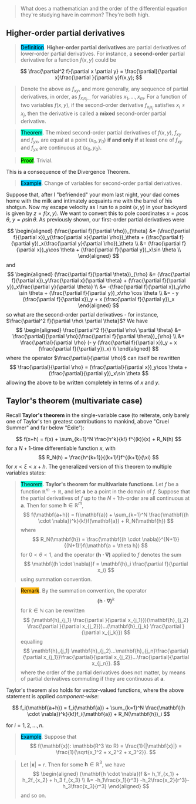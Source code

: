 > What does a mathematician and the order of the differential equation they're studying have in common? They're both high.

## Higher-order partial derivatives

> <span style="background-color: #03cafc; color: black;">Definition</span>.
**Higher-order partial derivatives** are partial derivatives of lower-order partial derivatives. For instance, a **second-order** partial derivative for a function $f(x, y)$ could be

$$
\frac{\partial^2 f}{\partial x \partial y} = \frac{\partial}{\partial x}\frac{\partial }{\partial y}f(x,y);
$$
> Denote the above as $f_{xy}$, and more generally, any sequence of partial derivatives, in order, as $f_{x_ix_j ...}$ for variables $x_1, ..., x_m$. For a function of two variables $f(x,y)$, if the second-order derivative $f_{x_i x_j}$ satisfies $x_i \neq x_j$, then the derivative is called a **mixed** second-order partial derivative.

> <span style="background-color: #12ffd7; color: black;">Theorem</span>. The mixed second-order partial derivatives of $f(x,y)$, $f_{xy}$ and $f_{yx}$, are equal at a point $(x_0, y_0)$ **if and only if** at least one of $f_{xy}$ and $f_{yx}$ are continuous at $(x_0, y_0)$.

> <span style="background-color: #1eff12; color: black;">Proof</span>. Trivial.

This is a consequence of the Divergence Theorem.

> <span style="background-color: #03cafc; color: black;">Example</span>. Change of variables for second-order partial derivatives.


Suppose that, after I "befriended" your mom last night, your dad comes home with the milk and intimately acquaints me with the barrel of his shotgun. Now my escape velocity as I run to a point $(x,y)$ in your backyard is given by $z = f(x,y)$. We want to convert this to pole coordinates $x = \rho \cos \theta$, $y = \rho \sin \theta$. As previously shown, our first-order partial derivatives were

$$
\begin{aligned}
(\frac{\partial f}{\partial \rho})_{\theta} &= (\frac{\partial f}{\partial x})_y(\frac{\partial x}{\partial \rho})_\theta + (\frac{\partial f}{\partial y})_x(\frac{\partial y}{\partial \rho})_\theta \\
&= (\frac{\partial f}{\partial x})_y\cos \theta + (\frac{\partial f}{\partial y})_x\sin \theta \\
\end{aligned}
$$
and
$$
\begin{aligned}
(\frac{\partial f}{\partial \theta})_{\rho} &= (\frac{\partial f}{\partial x})_y\frac{\partial x}{\partial \theta} + (\frac{\partial f}{\partial y})_x\frac{\partial y}{\partial \theta} \\
&= -(\frac{\partial f}{\partial x})_y\rho \sin \theta + (\frac{\partial f}{\partial y})_x\rho \cos \theta \\
&= - y (\frac{\partial f}{\partial x})_y + x (\frac{\partial f}{\partial y})_x
\end{aligned}
$$
so what are the second-order partial derivatives - for instance, $\frac{\partial^2 f}{\partial \rho\ \partial \theta}$? We have
$$
\begin{aligned}
\frac{\partial^2 f}{\partial \rho\ \partial \theta} &= \frac{\partial}{\partial \rho}(\frac{\partial f}{\partial \theta})_{\rho} \\
&= \frac{\partial}{\partial \rho} (- y (\frac{\partial f}{\partial x})_y + x (\frac{\partial f}{\partial y})_x) \\
\end{aligned}
$$
where the operator $\frac{\partial}{\partial \rho}$ can itself be rewritten
$$
\frac{\partial}{\partial \rho} = (\frac{\partial}{\partial x})_y\cos \theta + (\frac{\partial}{\partial y})_x\sin \theta 
$$
allowing the above to be written completely in terms of $x$ and $y$.

## Taylor's theorem (multivariate case)

Recall **Taylor's theorem** in the single-variable case (to reiterate, only barely one of Taylor's ten greatest contributions to mankind, above "Cruel Summer" and far below "Exile"):

$$
f(x+h) = f(x) + \sum_{k=1}^N \frac{h^k}{k!} f^{(k)}(x) + R_N(h)
$$
for a $N+1$-time differentiable function $x$, with 
$$
R_N(h) = \frac{h^{k+1}}{(k+1)!}f^{(k+1)}(\xi)
$$
for $x < \xi < x+h$. The generalized version of this theorem to multiple variables states:

> <span style="background-color: #12ffd7; color: black;">Theorem</span>. **Taylor's theorem for multivariate functions**. Let $f$ be a function $\mathbb{R}^m \to \mathbb{R}$, and let $\mathbf{a}$ be a point in the domain of $f$. Suppose that the partial derivatives of $f$ up to the $N+1$th-order are all continuous at $\mathbf{a}$. Then for some $\mathbf{h} \in \mathbb{R}^m$,
$$
f(\mathbf{a+h}) = f(\mathbf{a}) + \sum_{k=1}^N  \frac{\mathbf{(h \cdot \nabla})^k}{k!}f(\mathbf{a}) + R_N(\mathbf{h})
$$
where
$$
R_N(\mathbf{h}) = \frac{\mathbf{(h \cdot \nabla)}^{N+1}}{(N+1)!}f(\mathbf{a + \theta h})
$$
for $0 < \theta < 1$, and the operator $\mathbf{(h \cdot \nabla)}$ applied to $f$ denotes the sum
$$
\mathbf{(h \cdot \nabla)}f = \mathbf{h}_i \frac{\partial f}{\partial x_i}
$$
using summation convention.

> <span style="background-color: #ffb812; color: black;">Remark</span>. By the summation convention, the operator
$$
\mathbf{(h \cdot \nabla)}^{k}
$$
> for $k \in \mathbb{N}$ can be rewritten
$$
(\mathbf{h}_{j_1} \frac{\partial }{\partial x_{j_1}})(\mathbf{h}_{j_2} \frac{\partial }{\partial x_{j_2}})...(\mathbf{h}_{j_k} \frac{\partial }{\partial x_{j_k}})
$$
> equalling
$$
\mathbf{h}_{j_1} \mathbf{h}_{j_2}...\mathbf{h}_{j_n}\frac{\partial}{\partial x_{j_1}}\frac{\partial}{\partial x_{j_2}}...\frac{\partial}{\partial x_{j_n}}.
$$
where the order of the partial derivatives does not matter, by means of partial derivatives commuting if they are continuous at $\mathbf{a}$.

Taylor's theorem also holds for vector-valued functions, where the above statement is applied *component-wise*:

$$
f_i(\mathbf{a+h}) = f_i(\mathbf{a}) + \sum_{k=1}^N  \frac{\mathbf{(h \cdot \nabla})^k}{k!}f_i(\mathbf{a}) + R_N(\mathbf{h})_i
$$

for $i = 1, 2, ..., n$. 

> <span style="background-color: #03cafc; color: black;">Example</span>. Suppose that 
$$
f(\mathbf{x}): \mathbb{R^3 \to R} = \frac{1}{|\mathbf{x}|} = \frac{1}{\sqrt{x_1^2 + x_2^2 + x_3^2}}. 
$$

> Let $|\mathbf{x}| = r.$ Then for some $\mathbf{h} \in \mathbb{R}^3$, we have
$$
\begin{aligned}
(\mathbf{h \cdot \nabla})f &= h_1f_{x_1} + h_2f_{x_2} + h_3 f_{x_3} \\
&= -h_1\frac{x_1}{r^3} -h_2\frac{x_2}{r^3}-h_3\frac{x_3}{r^3}
\end{aligned}
$$
and so on.
